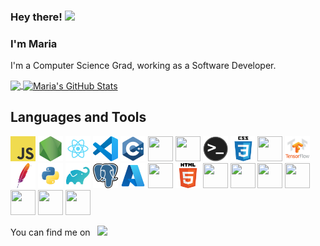 <div align="left">

### Hey there! <img src="https://raw.githubusercontent.com/MartinHeinz/MartinHeinz/master/wave.gif" width="30px">
### I'm Maria
I'm a Computer Science Grad, working as a Software Developer.



  
<a href="https://github.com/mariajz/mariajz">
  <img align="center" src="https://github-readme-stats.vercel.app/api/top-langs/?username=mariajz&hide=html,tex&title_color=ffffff&text_color=c9cacc&icon_color=2bbc8a&bg_color=1d1f21&langs_count=10" />
</a>
<a href="https://github.com/mariajz/mariajz">
  <img align="center" src="https://github-readme-stats.vercel.app/api?username=mariajz&show_icons=true&line_height=27&count_private=true&title_color=ffffff&text_color=c9cacc&icon_color=2bbc8a&bg_color=1d1f21" alt="Maria's GitHub Stats" />
</a>

## Languages and Tools
 <p> 
 <img height="40" src="https://raw.githubusercontent.com/github/explore/80688e429a7d4ef2fca1e82350fe8e3517d3494d/topics/javascript/javascript.png" width="40" >
 <img height="40" src="https://raw.githubusercontent.com/github/explore/80688e429a7d4ef2fca1e82350fe8e3517d3494d/topics/nodejs/nodejs.png" width="40" >
 <img height="40" src="https://raw.githubusercontent.com/github/explore/80688e429a7d4ef2fca1e82350fe8e3517d3494d/topics/react/react.png" width="40" >
 <img height="40" src="https://raw.githubusercontent.com/github/explore/80688e429a7d4ef2fca1e82350fe8e3517d3494d/topics/visual-studio-code/visual-studio-code.png"width="40" > 
 <img height="40" src="https://raw.githubusercontent.com/github/explore/80688e429a7d4ef2fca1e82350fe8e3517d3494d/topics/cpp/cpp.png" width="40" >
 <img height="40" src="https://www.vectorlogo.zone/logos/mysql/mysql-official.svg" width="40" >
 <img height="40" src="https://www.vectorlogo.zone/logos/git-scm/git-scm-icon.svg" width="40" >
 <img height="40" src="https://raw.githubusercontent.com/github/explore/80688e429a7d4ef2fca1e82350fe8e3517d3494d/topics/terminal/terminal.png" width="40" > 
 <img height="40" src="https://raw.githubusercontent.com/github/explore/80688e429a7d4ef2fca1e82350fe8e3517d3494d/topics/css/css.png" width="40" > 
 <img height="40" src="https://www.vectorlogo.zone/logos/mongodb/mongodb-icon.svg" width="40" > 
 <img height="40" src="https://raw.githubusercontent.com/github/explore/80688e429a7d4ef2fca1e82350fe8e3517d3494d/topics/tensorflow/tensorflow.png" width="40" > 
 <img height="40" src="https://raw.githubusercontent.com/github/explore/80688e429a7d4ef2fca1e82350fe8e3517d3494d/topics/maven/maven.png" width="40" > 
 <img height="40" src="https://raw.githubusercontent.com/github/explore/80688e429a7d4ef2fca1e82350fe8e3517d3494d/topics/python/python.png" width="40" > 
 <img height="40" src="https://raw.githubusercontent.com/github/explore/80688e429a7d4ef2fca1e82350fe8e3517d3494d/topics/gradle/gradle.png" width="40" > 
 <img height="40" src="https://raw.githubusercontent.com/github/explore/80688e429a7d4ef2fca1e82350fe8e3517d3494d/topics/postgresql/postgresql.png" width="40" > 
 <img height="40" src="https://raw.githubusercontent.com/github/explore/80688e429a7d4ef2fca1e82350fe8e3517d3494d/topics/azure/azure.png" width="40" > 
 <img height="40" src="https://www.vectorlogo.zone/logos/getpostman/getpostman-icon.svg" width="40" > 
 <img height="40" src="https://raw.githubusercontent.com/github/explore/80688e429a7d4ef2fca1e82350fe8e3517d3494d/topics/html/html.png" width="40" >  
 <img height="40" src="https://www.vectorlogo.zone/logos/springio/springio-icon.svg" width="40" >  
 <img height="40" src="https://www.vectorlogo.zone/logos/amazon_aws/amazon_aws-icon.svg" width="40" >  
 <img height="40" src="https://www.vectorlogo.zone/logos/gitlab/gitlab-icon.svg" width="40" >  
 <img height="40" src="https://www.vectorlogo.zone/logos/opencv/opencv-icon.svg" width="40" >   
 <img height="40" src="https://www.vectorlogo.zone/logos/hibernate/hibernate-icon.svg" width="40" >   
 <img height="40" src="https://www.vectorlogo.zone/logos/linux/linux-icon.svg" width="40" >   
 <img height="40" src="https://www.vectorlogo.zone/logos/java/java-vertical.svg" width="40" >  
</p>

You can find me on &nbsp;
<a href="https://www.linkedin.com/in/mariajz"><img height="30" src="https://github.com/WaylonWalker/WaylonWalker/blob/main/icon/linkedin.png?raw=true"></a>



</div>
